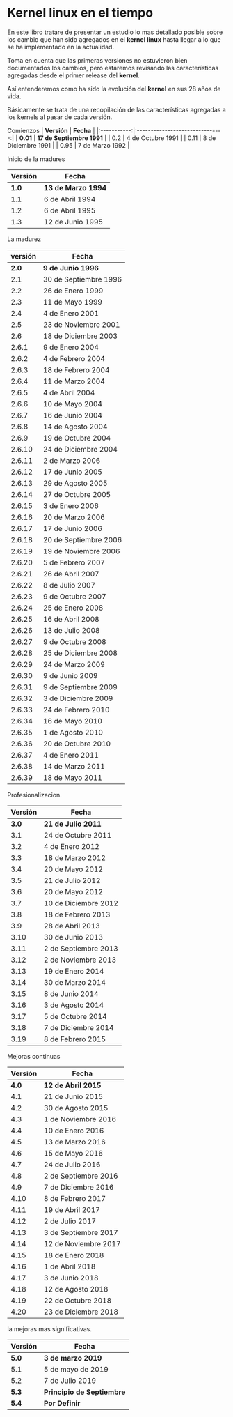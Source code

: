 # Kernel linux en el tiempo

En este libro tratare de presentar un estudio lo mas detallado posible sobre los cambio que han sido agregados en el  **kernel linux** hasta llegar a lo que se ha implementado en la actualidad.

Toma en cuenta que las primeras versiones no estuvieron bien documentados los cambios, pero estaremos revisando las características agregadas desde el primer release del  **kernel**.

Así entenderemos como ha sido la evolución del  **kernel** en sus 28 años de vida.

Básicamente se trata de una recopilación de las características agregadas a los kernels al pasar de cada versión.

Comienzos
| **Versión** |            **Fecha**            |
|:-----------:|:-------------------------------:|
|  **0.01**   |    **17 de Septiembre 1991**    |
|     0.2     |        4 de Octubre 1991        |
|    0.11     |       8 de Diciembre 1991       |
|    0.95     |         7 de Marzo 1992         |

Inicio de la madures

| **Versión** | **Fecha**            |
| ----------- | -------------------- |
| **1.0**     | **13 de Marzo 1994** |
| 1.1         | 6 de Abril 1994      |
| 1.2         | 6 de Abril 1995      |
| 1.3         | 12 de Junio 1995     |

La madurez

| **versión** | **Fecha**                       |
| ----------- | ------------------------------- |
| **2.0**     | **9 de Junio 1996**             |
| 2.1         | 30 de Septiembre 1996           |
| 2.2         | 26 de Enero 1999                |
| 2.3         | 11 de Mayo 1999                 |
| 2.4         | 4 de Enero 2001                 |
| 2.5         | 23 de Noviembre 2001            |
| 2.6         | 18 de Diciembre 2003            |
| 2.6.1       | 9 de Enero 2004                 |
| 2.6.2       | 4 de Febrero 2004               |
| 2.6.3       | 18 de Febrero 2004              |
| 2.6.4       | 11 de Marzo 2004                |
| 2.6.5       | 4 de Abril 2004                 |
| 2.6.6       | 10 de Mayo 2004                 |
| 2.6.7       | 16 de Junio 2004                |
| 2.6.8       | 14 de Agosto 2004               |
| 2.6.9       | 19 de Octubre 2004              |
| 2.6.10      | 24 de Diciembre 2004            |
| 2.6.11      | 2 de Marzo 2006                 |
| 2.6.12      | 17 de Junio 2005                |
| 2.6.13      | 29 de Agosto 2005               |
| 2.6.14      | 27 de Octubre 2005              |
| 2.6.15      | 3 de Enero 2006                 |
| 2.6.16      | 20 de Marzo 2006                |
| 2.6.17      | 17 de Junio 2006                |
| 2.6.18      | 20 de Septiembre 2006           |
| 2.6.19      | 19 de Noviembre 2006            |
| 2.6.20      | 5 de Febrero 2007               |
| 2.6.21      | 26 de Abril 2007                |
| 2.6.22      | 8 de Julio 2007                 |
| 2.6.23      | 9 de Octubre 2007               |
| 2.6.24      | 25 de Enero 2008                |
| 2.6.25      | 16 de Abril 2008                |
| 2.6.26      | 13 de Julio 2008                |
| 2.6.27      | 9 de Octubre 2008               |
| 2.6.28      | 25 de Diciembre 2008            |
| 2.6.29      | 24 de Marzo 2009                |
| 2.6.30      | 9 de Junio 2009                 |
| 2.6.31      | 9 de Septiembre 2009            |
| 2.6.32      | 3 de Diciembre 2009             |
| 2.6.33      | 24 de Febrero 2010              |
| 2.6.34      | 16 de Mayo 2010                 |
| 2.6.35      | 1 de Agosto 2010                |
| 2.6.36      | 20 de Octubre 2010              |
| 2.6.37      | 4 de Enero 2011                 |
| 2.6.38      | 14 de Marzo 2011                |
| 2.6.39      | 18 de Mayo 2011                 |

Profesionalizacion.

| **Versión** | **Fecha**                       |
| ----------- | ------------------------------- |
| **3.0**     | **21 de Julio 2011**            |
| 3.1         | 24 de Octubre 2011              |
| 3.2         | 4 de Enero 2012                 |
| 3.3         | 18 de Marzo 2012                |
| 3.4         | 20 de Mayo 2012                 |
| 3.5         | 21 de Julio 2012                |
| 3.6         | 20 de Mayo 2012                 |
| 3.7         | 10 de Diciembre 2012            |
| 3.8         | 18 de Febrero 2013              |
| 3.9         | 28 de Abril 2013                |
| 3.10        | 30 de Junio 2013                |
| 3.11        | 2 de Septiembre 2013            |
| 3.12        | 2 de Noviembre 2013             |
| 3.13        | 19 de Enero 2014                |
| 3.14        | 30 de Marzo 2014                |
| 3.15        | 8 de Junio 2014                 |
| 3.16        | 3 de Agosto 2014                |
| 3.17        | 5 de Octubre 2014               |
| 3.18        | 7 de Diciembre 2014             |
| 3.19        | 8 de Febrero 2015               |

Mejoras continuas

| **Versión** | **Fecha**            |
| ----------- | -------------------- |
| **4.0**     | **12 de Abril 2015** |
| 4.1         | 21 de Junio 2015     |
| 4.2         | 30 de Agosto 2015    |
| 4.3         | 1 de Noviembre 2016  |
| 4.4         | 10 de Enero 2016     |
| 4.5         | 13 de Marzo 2016     |
| 4.6         | 15 de Mayo 2016      |
| 4.7         | 24 de Julio 2016     |
| 4.8         | 2 de Septiembre 2016 |
| 4.9         | 7 de Diciembre 2016  |
| 4.10        | 8 de Febrero 2017    |
| 4.11        | 19 de Abril 2017     |
| 4.12        | 2 de Julio 2017      |
| 4.13        | 3 de Septiembre 2017 |
| 4.14        | 12 de Noviembre 2017 |
| 4.15        | 18 de Enero 2018     |
| 4.16        | 1 de Abril 2018      |
| 4.17        | 3 de Junio 2018      |
| 4.18        | 12 de Agosto 2018    |
| 4.19        | 22 de Octubre 2018   |
| 4.20        | 23 de Diciembre 2018 |

la mejoras mas significativas.

| **Versión** | **Fecha**                   |
| ----------- | --------------------------- |
| **5.0**     | **3 de marzo 2019**         |
| 5.1         | 5 de mayo de 2019           |
| 5.2         | 7 de Julio 2019             |
| **5.3**         | **Principio de Septiembre** |
| **5.4**         | **Por Definir**             |
